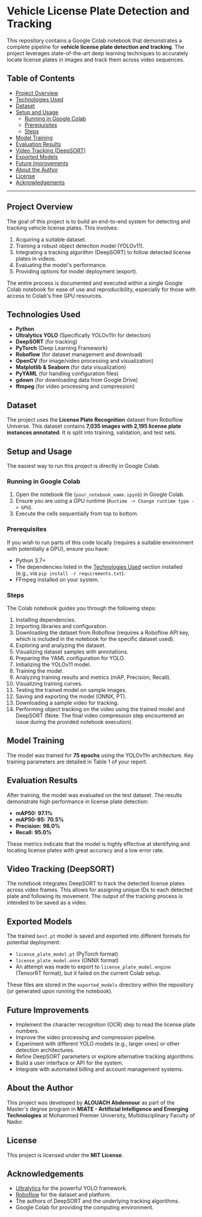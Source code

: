 # Vehicle License Plate Detection and Tracking

This repository contains a Google Colab notebook that demonstrates a complete pipeline for **vehicle license plate detection and tracking**. The project leverages state-of-the-art deep learning techniques to accurately locate license plates in images and track them across video sequences.

## Table of Contents

- [Project Overview](#project-overview)
- [Technologies Used](#technologies-used)
- [Dataset](#dataset)
- [Setup and Usage](#setup-and-usage)
    - [Running in Google Colab](#running-in-google-colab)
    - [Prerequisites](#prerequisites)
    - [Steps](#steps)
- [Model Training](#model-training)
- [Evaluation Results](#evaluation-results)
- [Video Tracking (DeepSORT)](#video-tracking-deepsort)
- [Exported Models](#exported-models)
- [Future Improvements](#future-improvements)
- [About the Author](#about-the-author)
- [License](#license)
- [Acknowledgements](#acknowledgements)

---

## Project Overview

The goal of this project is to build an end-to-end system for detecting and tracking vehicle license plates. This involves:

1.  Acquiring a suitable dataset.
2.  Training a robust object detection model (YOLOv11).
3.  Integrating a tracking algorithm (DeepSORT) to follow detected license plates in videos.
4.  Evaluating the model's performance.
5.  Providing options for model deployment (export).

The entire process is documented and executed within a single Google Colab notebook for ease of use and reproducibility, especially for those with access to Colab's free GPU resources.

## Technologies Used

* **Python**
* **Ultralytics YOLO** (Specifically YOLOv11n for detection)
* **DeepSORT** (for tracking)
* **PyTorch** (Deep Learning Framework)
* **Roboflow** (for dataset management and download)
* **OpenCV** (for image/video processing and visualization)
* **Matplotlib & Seaborn** (for data visualization)
* **PyYAML** (for handling configuration files)
* **gdown** (for downloading data from Google Drive)
* **ffmpeg** (for video processing and compression)

## Dataset

The project uses the **License Plate Recognition** dataset from Roboflow Universe. This dataset contains **7,035 images with 2,195 license plate instances annotated**. It is split into training, validation, and test sets.

## Setup and Usage

The easiest way to run this project is directly in Google Colab.

### Running in Google Colab

1.  Open the notebook file (`your_notebook_name.ipynb`) in Google Colab.
2.  Ensure you are using a GPU runtime (`Runtime -> Change runtime type -> GPU`).
3.  Execute the cells sequentially from top to bottom.

### Prerequisites

If you wish to run parts of this code locally (requires a suitable environment with potentially a GPU), ensure you have:

* Python 3.7+
* The dependencies listed in the [Technologies Used](#technologies-used) section installed (e.g., via `pip install -r requirements.txt`).
* FFmpeg installed on your system.

### Steps

The Colab notebook guides you through the following steps:

1.  Installing dependencies.
2.  Importing libraries and configuration.
3.  Downloading the dataset from Roboflow (requires a Roboflow API key, which is included in the notebook for the specific dataset used).
4.  Exploring and analyzing the dataset.
5.  Visualizing dataset samples with annotations.
6.  Preparing the YAML configuration for YOLO.
7.  Initializing the YOLOv11 model.
8.  Training the model.
9.  Analyzing training results and metrics (mAP, Precision, Recall).
10. Visualizing training curves.
11. Testing the trained model on sample images.
12. Saving and exporting the model (ONNX, PT).
13. Downloading a sample video for tracking.
14. Performing object tracking on the video using the trained model and DeepSORT (Note: The final video compression step encountered an issue during the provided notebook execution).

## Model Training

The model was trained for **75 epochs** using the YOLOv11n architecture. Key training parameters are detailed in Table 1 of your report.

## Evaluation Results

After training, the model was evaluated on the test dataset. The results demonstrate high performance in license plate detection:

* **mAP50:** **97.1%**
* **mAP50-95:** **70.5%**
* **Precision:** **98.0%**
* **Recall:** **95.0%**

These metrics indicate that the model is highly effective at identifying and locating license plates with great accuracy and a low error rate.

## Video Tracking (DeepSORT)

The notebook integrates DeepSORT to track the detected license plates across video frames. This allows for assigning unique IDs to each detected plate and following its movement. The output of the tracking process is intended to be saved as a video.

## Exported Models

The trained `best.pt` model is saved and exported into different formats for potential deployment:

* `license_plate_model.pt` (PyTorch format)
* `license_plate_model.onnx` (ONNX format)
* An attempt was made to export to `license_plate_model.engine` (TensorRT format), but it failed on the current Colab setup.

These files are stored in the `exported_models` directory within the repository (or generated upon running the notebook).

## Future Improvements

* Implement the character recognition (OCR) step to read the license plate numbers.
* Improve the video processing and compression pipeline.
* Experiment with different YOLO models (e.g., larger ones) or other detection architectures.
* Refine DeepSORT parameters or explore alternative tracking algorithms.
* Build a user interface or API for the system.
* Integrate with automated billing and account management systems.

## About the Author

This project was developed by **ALOUACH Abdennour** as part of the Master's degree program in **MIATE - Artificial Intelligence and Emerging Technologies** at Mohammed Premier University, Multidisciplinary Faculty of Nador.

## License

This project is licensed under the **MIT License**.

## Acknowledgements

* [Ultralytics](https://github.com/ultralytics/ultralytics) for the powerful YOLO framework.
* [Roboflow](https://roboflow.com/) for the dataset and platform.
* The authors of DeepSORT and the underlying tracking algorithms.
* Google Colab for providing the computing environment.
